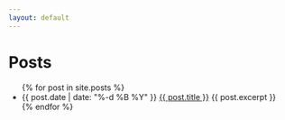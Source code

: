 ```yaml
---
layout: default
---
```


# Posts


<ul>
  {% for post in site.posts %}
    <li>
      {{ post.date | date: "%-d %B %Y" }} <a href="{{ site.baseurl }}{{ post.url }}">{{ post.title }}</a>
      {{ post.excerpt }}
    </li>
  {% endfor %}
</ul>


